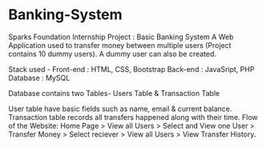 # Banking-System

Sparks Foundation Internship Project : Basic Banking System A Web Application used to transfer money between multiple users (Project contains 10 dummy users). A dummy user can also be created.

Stack used - Front-end : HTML, CSS, Bootstrap Back-end : JavaSript, PHP Database : MySQL

Database contains two Tables- Users Table & Transaction Table

User table have basic fields such as name, email & current balance. Transaction table records all transfers happened along with their time. Flow of the Website: Home Page > View all Users > Select and View one User > Transfer Money > Select reciever > View all Users > View Transfer History.
